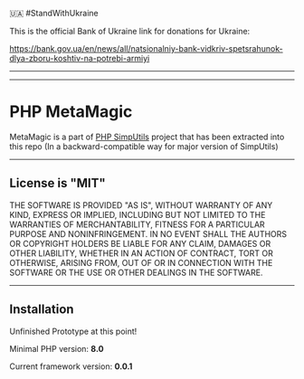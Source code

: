 :ukraine: #StandWithUkraine

This is the official Bank of Ukraine link for donations for Ukraine:

https://bank.gov.ua/en/news/all/natsionalniy-bank-vidkriv-spetsrahunok-dlya-zboru-koshtiv-na-potrebi-armiyi

-----

-----

# PHP MetaMagic

MetaMagic is a part of [PHP SimpUtils](https://github.com/PandaHugMonster/php-simputils)
project that has been extracted into this repo (In a backward-compatible way for 
major version of SimpUtils)


----

## License is "MIT"

THE SOFTWARE IS PROVIDED "AS IS", WITHOUT WARRANTY OF ANY KIND, EXPRESS OR
IMPLIED, INCLUDING BUT NOT LIMITED TO THE WARRANTIES OF MERCHANTABILITY,
FITNESS FOR A PARTICULAR PURPOSE AND NONINFRINGEMENT. IN NO EVENT SHALL THE
AUTHORS OR COPYRIGHT HOLDERS BE LIABLE FOR ANY CLAIM, DAMAGES OR OTHER
LIABILITY, WHETHER IN AN ACTION OF CONTRACT, TORT OR OTHERWISE, ARISING FROM,
OUT OF OR IN CONNECTION WITH THE SOFTWARE OR THE USE OR OTHER DEALINGS IN THE
SOFTWARE.


----

## Installation

Unfinished Prototype at this point!

Minimal PHP version: **8.0**

Current framework version: **0.0.1**

